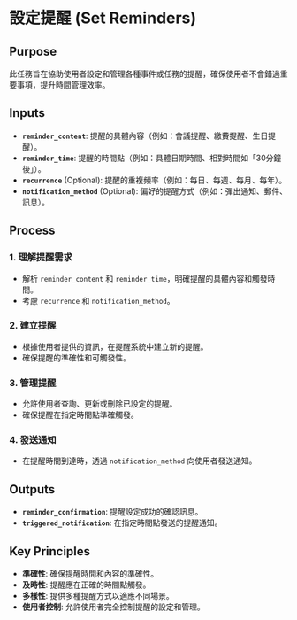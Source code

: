 <!-- Powered by BMAD™ Personal Assistant Expansion Pack -->

# 設定提醒 (Set Reminders)

## Purpose

此任務旨在協助使用者設定和管理各種事件或任務的提醒，確保使用者不會錯過重要事項，提升時間管理效率。

## Inputs

- **`reminder_content`**: 提醒的具體內容（例如：會議提醒、繳費提醒、生日提醒）。
- **`reminder_time`**: 提醒的時間點（例如：具體日期時間、相對時間如「30分鐘後」）。
- **`recurrence`** (Optional): 提醒的重複頻率（例如：每日、每週、每月、每年）。
- **`notification_method`** (Optional): 偏好的提醒方式（例如：彈出通知、郵件、訊息）。

## Process

### 1. 理解提醒需求

- 解析 `reminder_content` 和 `reminder_time`，明確提醒的具體內容和觸發時間。
- 考慮 `recurrence` 和 `notification_method`。

### 2. 建立提醒

- 根據使用者提供的資訊，在提醒系統中建立新的提醒。
- 確保提醒的準確性和可觸發性。

### 3. 管理提醒

- 允許使用者查詢、更新或刪除已設定的提醒。
- 確保提醒在指定時間點準確觸發。

### 4. 發送通知

- 在提醒時間到達時，透過 `notification_method` 向使用者發送通知。

## Outputs

- **`reminder_confirmation`**: 提醒設定成功的確認訊息。
- **`triggered_notification`**: 在指定時間點發送的提醒通知。

## Key Principles

- **準確性**: 確保提醒時間和內容的準確性。
- **及時性**: 提醒應在正確的時間點觸發。
- **多樣性**: 提供多種提醒方式以適應不同場景。
- **使用者控制**: 允許使用者完全控制提醒的設定和管理。
